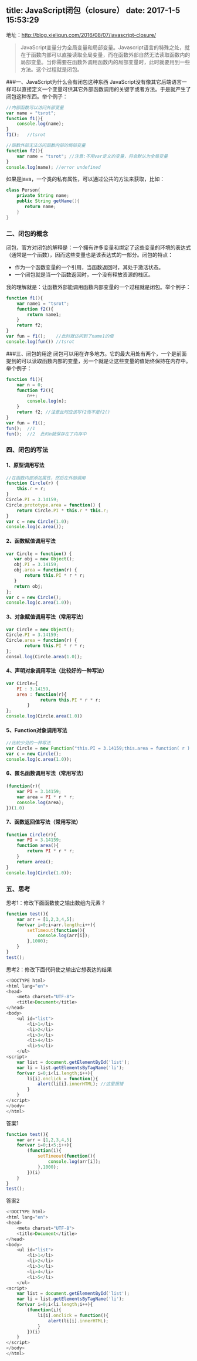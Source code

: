 title: JavaScript闭包（closure）
date: 2017-1-5 15:53:29
---
地址：http://blog.xieliqun.com/2016/08/07/javascript-closure/

>JavaScript变量分为全局变量和局部变量。Javascript语言的特殊之处，就在于函数内部可以直接读取全局变量，而在函数外部自然无法读取函数内的局部变量。当你需要在函数外调用函数内的局部变量时，此时就要用到一些方法。这个过程就是闭包。


###一、JavaScript为什么会有闭包这种东西
JavaScript没有像其它后端语言一样可以直接定义一个变量可供其它外部函数调用的关键字或者方法。于是就产生了闭包这种东西。举个例子：
```javascript
//内部函数可以访问外部变量
var name = "tsrot";
function f1(){
	console.log(name);
}
f1();   //tsrot
```
<!-- more -->
```javascript
//函数外部无法访问函数内部的局部变量
function f2(){
	var name = "tsrot"; //注意:不用var定义的变量，将会默认为全局变量
}
console.log(name); //error undefined
```
如果是java，一个类的私有属性，可以通过公共的方法来获取，比如：
```java
class Person{
    private String name;
    public String getName(){
       return name;    
    }    
}
```
### 二、闭包的概念
闭包，官方对闭包的解释是：一个拥有许多变量和绑定了这些变量的环境的表达式（通常是一个函数），因而这些变量也是该表达式的一部分。闭包的特点：
- 作为一个函数变量的一个引用，当函数返回时，其处于激活状态。
- 一个闭包就是当一个函数返回时，一个没有释放资源的栈区。

我的理解就是：让函数外部能调用函数内部变量的一个过程就是闭包。举个例子：
```javascript
function f1(){
	var name1 = "tsrot";
	function f2(){
		return name1;
	}
	return f2;
}
var fun = f1();    //此时就访问到了name1的值
console.log(fun()) //tsrot
```


###三、闭包的用途
闭包可以用在许多地方。它的最大用处有两个，一个是前面提到的可以读取函数内部的变量，另一个就是让这些变量的值始终保持在内存中。举个例子：
```javascript
function f1(){
	var n = 0;
	function f2(){
		n++;
		console.log(n);
	}
	return f2; //注意此时应该写f2而不是f2()
}
var fun = f1();
fun();  //1
fun();  //2  此时n就保存在了内存中
```
### 四、闭包的写法
#### 1、原型调用写法 
```javascript
//在函数内部添加属性，然后在外部调用
function Circle(r) {  
	this.r = r;  
}  
Circle.PI = 3.14159;  
Circle.prototype.area = function() {  
	return Circle.PI * this.r * this.r;  
}
var c = new Circle(1.0);     
console.log(c.area()); 
```
#### 2、函数赋值调用写法
```javascript
var Circle = function() {  
   var obj = new Object();  
   obj.PI = 3.14159;  
   obj.area = function(r) {  
       return this.PI * r * r;  
   }  
   return obj;  
}; 
var c = new Circle();  
console.log(c.area(1.0)); 
```
#### 3、对象赋值调用写法（常用写法）
```javascript
var Circle = new Object();  
Circle.PI = 3.14159;  
Circle.area = function(r) {  
       return this.PI * r * r;  
};
consol.log(Circle.area(1.0));
```
#### 4、声明对象调用写法（比较好的一种写法）
```javascript
var Circle={  
	PI : 3.14159,  
	area : function(r){  
	         return this.PI * r * r;  
        }  
};  
console.log(Circle.area(1.0))
```
#### 5、Function对象调用写法
```javascript
//比较少见的一种写法
var Circle = new Function("this.PI = 3.14159;this.area = function( r ) {return r*r*this.PI;}");  
var c = new Circle();
console.log(c.area(1.0));
```
#### 6、匿名函数调用写法（常用写法）
```javascript
(function(r){
	var PI = 3.14159;
	var area = PI * r * r;
	console.log(area);
})(1.0)
```
#### 7、函数返回值写法（常用写法）
```javascript
function Circle(r){
	var PI = 3.14159;
	function area(){
		return PI * r * r;
	}
	return area();
}
console.log(Circle(1.0));
```
### 五、思考
思考1：修改下面函数使之输出数组内元素？
```javascript
function test(){
	var arr = [1,2,3,4,5];
	for(var i=0;i<arr.length;i++){
		setTimeout(function(){
			console.log(arr[i]);
		},1000);
	}
}
test();
```
思考2：修改下面代码使之输出它想表达的结果
```javascript
<!DOCTYPE html>
<html lang="en">
<head>
	<meta charset="UTF-8">
	<title>Document</title>
</head>
<body>
	<ul id="list">
		<li>1</li>
		<li>2</li>
		<li>3</li>
		<li>4</li>
		<li>5</li>
	</ul>
<script>
	var list = document.getElementById('list');
	var li = list.getElementsByTagName('li');
	for(var i=0;i<li.length;i++){
		li[i].onclick = function(){
			alert(li[i].innerHTML); //这里报错
		}
	}
</script>
</body>
</html>
```
答案1
```javascript
function test(){
	var arr = [1,2,3,4,5]
	for(var i=0;i<5;i++){
		(function(i){
			setTimeout(function(){
				console.log(arr[i]);
			},1000);
		})(i)
	}
}
test();
```
答案2

```javascript
<!DOCTYPE html>
<html lang="en">
<head>
	<meta charset="UTF-8">
	<title>Document</title>
</head>
<body>
	<ul id="list">
		<li>1</li>
		<li>2</li>
		<li>3</li>
		<li>4</li>
		<li>5</li>
	</ul>
<script>
	var list = document.getElementById('list');
	var li = list.getElementsByTagName('li');
	for(var i=0;i<li.length;i++){
		(function(i){
			li[i].onclick = function(){
				alert(li[i].innerHTML);
			}
		})(i)
	}
</script>
</body>
</html>
```

